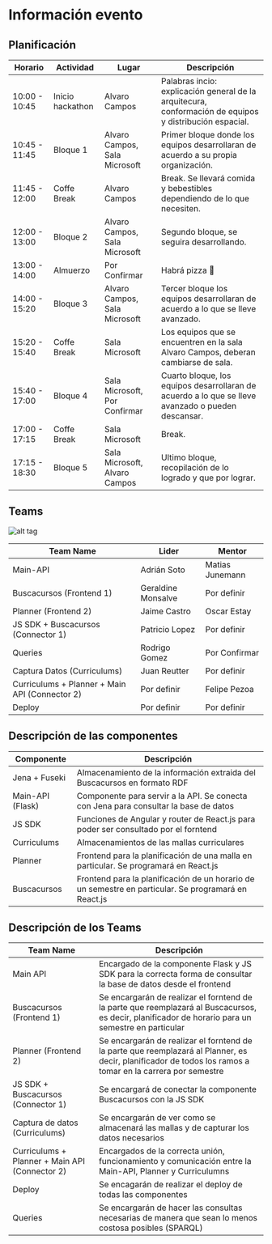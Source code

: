 # Información evento

## Planificación

| Horario        | Actividad            | Lugar         | Descripción |
| ------------------------- |------------------- | ------------ |---------------------------|
| 10:00 - 10:45   | Inicio hackathon | Alvaro Campos |  Palabras incio: explicación general de la arquitecura, conformación de equipos y distribución espacial. |
| 10:45 - 11:45   | Bloque 1      |  Alvaro Campos, Sala Microsoft | Primer bloque donde los equipos desarrollaran de acuerdo a su propia organización. |
| 11:45 - 12:00 | Coffe Break      |    Alvaro Campos | Break. Se llevará comida y bebestibles dependiendo de lo que necesiten. |
| 12:00 - 13:00 | Bloque 2      |    Alvaro Campos, Sala Microsoft | Segundo bloque, se seguira desarrollando. |
| 13:00 - 14:00 | Almuerzo      |    Por Confirmar | Habrá pizza :pizza: |
| 14:00 - 15:20 | Bloque 3      |   Alvaro Campos, Sala Microsoft | Tercer bloque los equipos desarrollaran de acuerdo a lo que se lleve avanzado. |
| 15:20 - 15:40 | Coffe Break      |    Sala Microsoft | Los equipos que se encuentren en la sala Alvaro Campos, deberan cambiarse de sala.  |
| 15:40 - 17:00 | Bloque 4 | Sala Microsoft, Por Confirmar |Cuarto bloque, los equipos desarrollaran de acuerdo a lo que se lleve avanzado o pueden descansar.  |
| 17:00 - 17:15 | Coffe Break      |  Sala Microsoft | Break. |
| 17:15 - 18:30 | Bloque 5     |    Sala Microsoft, Alvaro Campos | Ultimo bloque, recopilación de lo logrado y que por lograr.|

## Teams

![alt tag](./diagrama.png)


| Team Name | Lider | Mentor |
| ---------- |---------- |---------- |
| Main-API | Adrián Soto  | Matias Junemann |
| Buscacursos (Frontend 1) | Geraldine Monsalve | Por definir |
| Planner (Frontend 2) | Jaime Castro | Oscar Estay |
| JS SDK + Buscacursos (Connector 1)| Patricio Lopez | Por definir |
| Queries| Rodrigo Gomez | Por Confirmar |
| Captura Datos (Curriculums) | Juan Reutter | Por definir |
| Curriculums + Planner + Main API (Connector 2)|Por definir|Felipe Pezoa|
| Deploy| Por definir | Por definir |


## Descripción de las componentes

| Componente | Descripción |
| ------------ | -------------------------------------------------- |
| Jena + Fuseki | Almacenamiento de la información extraida del Buscacursos en formato RDF |
| Main-API (Flask) | Componente para servir a la API. Se conecta con Jena para consultar la base de datos |
| JS SDK | Funciones de Angular y router de React.js para poder ser consultado por el forntend |
| Curriculums | Almacenamientos de las mallas curriculares|
| Planner | Frontend para la planificación de una malla en particular. Se programará en React.js |
| Buscacursos | Frontend para la planificación de un horario de un semestre en particular. Se programará en React.js |

## Descripción de los Teams
| Team Name | Descripción |
| ------------ | --------------------------------------------------------------------- |
| Main API | Encargado de la componente Flask y JS SDK para la correcta forma de consultar la base de datos desde el frontend |
| Buscacursos (Frontend 1) | Se encargarán de realizar el forntend de la parte que reemplazará al Buscacursos, es decir, planificador de horario para un semestre en particular     
| Planner (Frontend 2) | Se encargarán de realizar el forntend de la parte que reemplazará al Planner, es decir, planificador de todos los ramos a tomar en la carrera por semestre |
| JS SDK + Buscacursos (Connector 1) | Se encargará de conectar la componente Buscacursos con la JS SDK |
| Captura de datos (Curriculums) | Se encargarán de ver como se almacenará las mallas y de capturar los datos necesarios |
| Curriculums + Planner + Main API (Connector 2)| Encargados de la correcta unión, funcionamiento y comunicación entre la Main-API, Planner y Curriculumns |
| Deploy | Se encagarán de realizar el deploy de todas las componentes |
| Queries | Se encargarán de hacer las consultas necesarias de manera que sean lo menos costosa posibles (SPARQL) |
